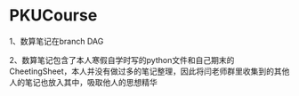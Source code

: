 # PKUCourse
1、数算笔记在branch DAG

2、数算笔记包含了本人寒假自学时写的python文件和自己期末的CheetingSheet，本人并没有做过多的笔记整理，因此将闫老师群里收集到的其他人的笔记也放入其中，吸取他人的思想精华
